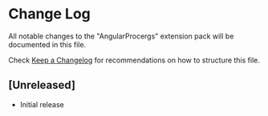 # Change Log

All notable changes to the "AngularProcergs" extension pack will be documented in this file.

Check [Keep a Changelog](http://keepachangelog.com/) for recommendations on how to structure this file.

## [Unreleased]

- Initial release
